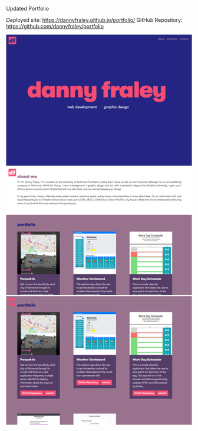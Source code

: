 Updated Portfolio

Deployed site: https://dannyfraley.github.io/portfolio/
GitHub Repository: https://github.com/dannyfraley/portfolio

![portfolioScreenshot1](./assets/portfolioScreenshot1.png)
![portfolioScreenshot2](./assets/portfolioScreenshot2.png)
![portfolioScreenshot3](./assets/portfolioScreenshot3.png)
